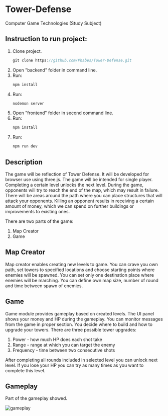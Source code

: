 # Tower-Defense

Computer Game Technologies (Study Subject)

## Instruction to run project:

1. Clone project.
   ```javascript
   git clone https://github.com/Phabes/Tower-Defense.git
   ```
1. Open "backend" folder in command line.
1. Run:
   ```javascript
   npm install
   ```
1. Run:
   ```javascript
   nodemon server
   ```
1. Open "frontend" folder in second command line.
1. Run:
   ```javascript
   npm install
   ```
1. Run:
   ```javascript
   npm run dev
   ```

## Description

The game will be reflection of Tower Defense. It will be developed for browser use using three.js. The game will be intended for single player. Completing a certain level unlocks the next level. During the game, opponents will try to reach the end of the map, which may result in failure. There will be areas around the path where you can place structures that will attack your opponents. Killing an opponent results in receiving a certain amount of money, which we can spend on further buildings or improvements to existing ones.

There are two parts of the game:

1. Map Creator
1. Game

## Map Creator

Map creator enables creating new levels to game. You can crave you own path, set towers to specified locations and choose starting points where enemies will be spawned. You can set only one destination place where enemies will be marching. You can define own map size, number of round and time between spawn of enemies.

## Game

Game module provides gameplay based on created levels. The UI panel shows your money and HP during the gameplay. You can monitor messages from the game in proper section. You decide where to build and how to upgrade your towers. There are three possible tower upgrades:

1. Power - how much HP does each shot take
1. Range - range at which you can target the enemy
1. Frequency - time between two consecutive shots

After completing all rounds included in selected level you can unlock next level. If you lose your HP you can try as many times as you want to complete this level.

## Gameplay

Part of the gameplay showed.

![gameplay](https://github.com/Phabes/Tower-Defence/assets/49338133/f14d3e46-a791-44f7-8389-c7f3688cbd35)
